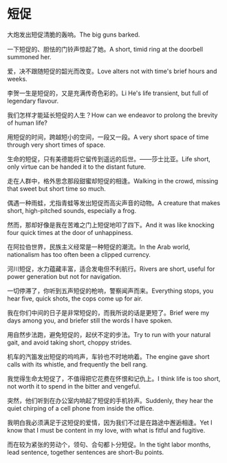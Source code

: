 # 短促

<p><span class="chinese">大炮发出短促清脆的轰响。</span><span class="english">The big guns barked.</span></p>

<p><span class="chinese">一下短促的、胆怯的门铃声惊起了她。</span><span class="english">A short, timid ring at the doorbell summoned her.</span></p>

<p><span class="chinese">爱，决不跟随短促的韶光而改变。</span><span class="english">Love alters not with time's brief hours and weeks.</span></p>

<p><span class="chinese">李贺一生是短促的，又是充满传奇色彩的。</span><span class="english">Li He's life transient, but full of legendary flavour.</span></p>

<p><span class="chinese">我们怎样才能延长短促的人生？</span><span class="english">How can we endeavor to prolong the brevity of human life?</span></p>

<p><span class="chinese">用短促的时间，跨越短小的空间，一段又一段。</span><span class="english">A very short space of time through very short times of space.</span></p>

<p><span class="chinese">生命的短促，只有美德能将它留传到遥远的后世。——莎士比亚。</span><span class="english">Life short, only virtue can be handed it to the distant future.</span></p>

<p><span class="chinese">走在人群中，格外思念那段甜蜜却短促的相逢。</span><span class="english">Walking in the crowd, missing that sweet but short time so much.</span></p>

<p><span class="chinese">偶遇一种雨蛙，尤指青蛙等发出短促而高尖声音的动物。</span><span class="english">A creature that makes short, high-pitched sounds, especially a frog.</span></p>

<p><span class="chinese">然而，那却好像是我在苦难之门上短促地叩了四下。</span><span class="english">And it was like knocking four quick times at the door of unhappiness.</span></p>

<p><span class="chinese">在阿拉伯世界，民族主义经常是一种短促的潮流。</span><span class="english">In the Arab world, nationalism has too often been a clipped currency.</span></p>

<p><span class="chinese">河川短促，水力蕴藏丰富，适合发电但不利航行。</span><span class="english">Rivers are short, useful for power generation but not for navigation.</span></p>

<p><span class="chinese">一切停滞了，你听到五声短促的枪响，警察闻声而来。</span><span class="english">Everything stops, you hear five, quick shots, the cops come up for air.</span></p>

<p><span class="chinese">我在你们中间的日子是非常短促的，而我所说的话是更短了。</span><span class="english">Brief were my days among you, and briefer still the words I have spoken.</span></p>

<p><span class="chinese">用自然步法跑，避免短促的，起伏不定的步法。</span><span class="english">Try to run with your natural gait, and avoid taking short, choppy strides.</span></p>

<p><span class="chinese">机车的汽笛发出短促的呜呜声，车铃也不时地响着。</span><span class="english">The engine gave short calls with its whistle, and frequently the bell rang.</span></p>

<p><span class="chinese">我觉得生命太短促了，不值得把它花费在怀恨和记仇上。</span><span class="english">I think life is too short, not worth it to spend in the bitter and vengeful.</span></p>

<p><span class="chinese">突然，他们听到在办公室内响起了短促的手机铃声。</span><span class="english">Suddenly, they hear the quiet chirping of a cell phone from inside the office.</span></p>

<p><span class="chinese">我明白我必须满足于这短促的爱情，因为我们不过是在路途中邂逅相逢。</span><span class="english">Yet I know that I must be content in my love, with what is fitful and fugitive.</span></p>

<p><span class="chinese">而在较为紧张的劳动个，领句、合句都卜分短促。</span><span class="english">In the tight labor months, lead sentence, together sentences are short-Bu points.</span></p>


